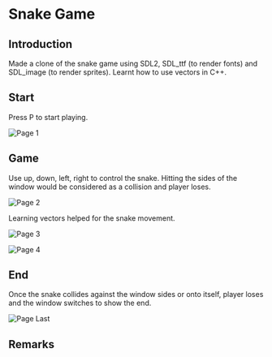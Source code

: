 # Snake Game

## Introduction
Made a clone of the snake game using SDL2, SDL_ttf (to render fonts) and SDL_image (to render sprites). Learnt how to use vectors in C++.

## Start
Press P to start playing.

![Page 1](https://github.com/kyashp/Snake-repo/assets/154773174/04b1d786-50dd-4545-9855-c6acd8d88bb7)

## Game
Use up, down, left, right to control the snake. Hitting the sides of the window would be considered as a collision and player loses.

![Page 2](https://github.com/kyashp/Snake-repo/assets/154773174/3c4d7f81-7a8a-40b0-9063-63229c93eadc)

Learning vectors helped for the snake movement.

![Page 3](https://github.com/kyashp/Snake-repo/assets/154773174/eef17f45-b193-4110-9fa4-bbefd0954a71)

![Page 4](https://github.com/kyashp/Snake-repo/assets/154773174/b61b2dd7-f947-4cf6-a3e2-75f2d580cca1)

## End
Once the snake collides against the window sides or onto itself, player loses and the window switches to show the end.

![Page Last](https://github.com/kyashp/Snake-repo/assets/154773174/80b8bf95-4e7f-431a-a733-e8c1a085210a)

## Remarks
